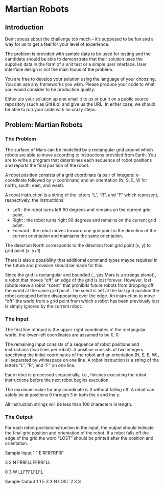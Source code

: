 # Martian Robots

## Introduction

Don’t stress about the challenge too much – it’s supposed to be fun and a way for us to get a feel for your level of experience.

The problem is provided with sample data to be used for testing and the candidate should be able to demonstrate that their solution uses the supplied data in the form of a unit test or a simple user interface. User interface design is not the main focus of the problem.

You are free to develop your solution using the language of your choosing. You can use any frameworks you wish. Please produce your code to what you would consider to be production quality.

Either zip your solution up and email it to us or put it on a public source repository (such as GitHub) and give us the URL. In either case, we should be able to run your code with no crazy steps.

## Problem: Martian Robots

### The Problem

The surface of Mars can be modelled by a rectangular grid around which robots are able to move according to instructions provided from Earth. You are to write a program that determines each sequence of robot positions and reports the final position of the robot.

A robot position consists of a grid coordinate (a pair of integers: x-coordinate followed by y-coordinate) and an orientation (N, S, E, W for north, south, east, and west).

A robot instruction is a string of the letters “L”, “R”, and “F” which represent, respectively, the instructions:

   - Left : the robot turns left 90 degrees and remains on the current grid point.
   - Right : the robot turns right 90 degrees and remains on the current grid point.  
   - Forward : the robot moves forward one grid point in the direction of the current orientation and maintains the same orientation.

The direction North corresponds to the direction from grid point (x, y) to grid point (x, y+1).

There is also a possibility that additional command types maybe required in the future and provision should be made for this.

Since the grid is rectangular and bounded (...yes Mars is a strange planet), a robot that moves “off” an edge of the grid is lost forever. However, lost robots leave a robot “scent” that prohibits future robots from dropping off the world at the same grid point. The scent is left at the last grid position the robot occupied before disappearing over the edge. An instruction to move “off” the world from a grid point from which a robot has been previously lost is simply
ignored by the current robot.


### The Input

The first line of input is the upper-right coordinates of the rectangular world, the lower-left coordinates are assumed to be 0, 0.

The remaining input consists of a sequence of robot positions and instructions (two lines per robot). A position consists of two integers specifying the initial coordinates of the robot and an orientation (N, S, E, W), all separated by whitespace on one line. A robot instruction is a string of the letters “L”, “R”, and “F” on one line.

Each robot is processed sequentially, i.e., finishes executing the robot instructions before the next robot begins execution.

The maximum value for any coordinate is 3 without falling off. A robot can safely be at positions 0 through 3 in both the x and the y.

All instruction strings will be less than 100 characters in length.

### The Output

For each robot position/instruction in the input, the output should indicate the final grid position and orientation of the robot. If a robot falls off the edge of the grid the word “LOST” should be printed after the position and orientation.

Sample Input
1 1 E
RFRFRFRF

3 2 N
FRRFLLFFRRFLL

0 3 W
LLFFFLFLFL


Sample Output
1 1 E
3 3 N LOST
2 3 S
